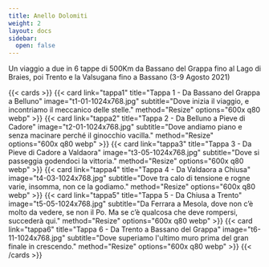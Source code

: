 ```yaml
---
title: Anello Dolomiti
weight: 2
layout: docs
sidebar:
  open: false
---
```


Un viaggio a due in 6 tappe di 500Km da Bassano del Grappa fino al Lago di Braies, poi Trento e la Valsugana fino a Bassano (3-9 Agosto 2021)


{{< cards >}}
  {{< card link="tappa1" title="Tappa 1 - Da Bassano del Grappa a Belluno" image="t1-01-1024x768.jpg" subtitle="Dove inizia il viaggio, e incontriamo il meccanico delle stelle." method="Resize" options="600x q80 webp" >}}
  {{< card link="tappa2" title="Tappa 2 - Da Belluno a Pieve di Cadore" image="t2-01-1024x768.jpg" subtitle="Dove andiamo piano e senza macinare perché il ginocchio vacilla." method="Resize" options="600x q80 webp" >}}
  {{< card link="tappa3" title="Tappa 3 - Da Pieve di Cadore a Valdaora" image="t3-05-1024x768.jpg" subtitle="Dove si passeggia godendoci la vittoria." method="Resize" options="600x q80 webp" >}}
  {{< card link="tappa4" title="Tappa 4 - Da Valdaora a Chiusa" image="t4-03-1024x768.jpg" subtitle="Dove tra calo di tensione e rogne varie, insomma, non ce la godiamo." method="Resize" options="600x q80 webp" >}}
  {{< card link="tappa5" title="Tappa 5 - Da Chiusa a Trento" image="t5-05-1024x768.jpg" subtitle="Da Ferrara a Mesola, dove non c’è molto da vedere, se non il Po. Ma se c’è qualcosa che deve rompersi, succederà qui." method="Resize" options="600x q80 webp" >}}
  {{< card link="tappa6" title="Tappa 6 - Da Trento a Bassano del Grappa" image="t6-11-1024x768.jpg" subtitle="Dove superiamo l'ultimo muro prima del gran finale in crescendo." method="Resize" options="600x q80 webp" >}}
{{< /cards >}}